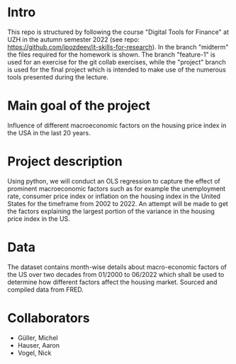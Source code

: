 # Intro
This repo is structured by following the course "Digital Tools for Finance" at UZH in the autumn semester 2022 (see repo: https://github.com/ipozdeev/it-skills-for-research). In the branch "midterm" the files required for the homework is shown. The branch "feature-1" is used for an exercise for the git collab exercises, while the "project" branch is used for the final project which is intended to make use of the numerous tools presented during the lecture.

# Main goal of the project
Influence of different macroeconomic factors on the housing price index in the USA in the last 20 years.

# Project description
Using python, we will conduct an OLS regression to capture the effect of prominent macroeconomic factors such as for example the unemployment rate, consumer price index or inflation on the housing index in the United States for the timeframe from 2002 to 2022. An attempt will be made to get the factors explaining the largest portion of the variance in the housing price index in the US.

# Data
The dataset contains month-wise details about macro-economic factors of the US over two decades from 01/2000 to 06/2022 which shall be used to determine how different factors affect the housing market. Sourced and compiled data from FRED.

# Collaborators
- Güller, Michel
- Hauser, Aaron
- Vogel, Nick
